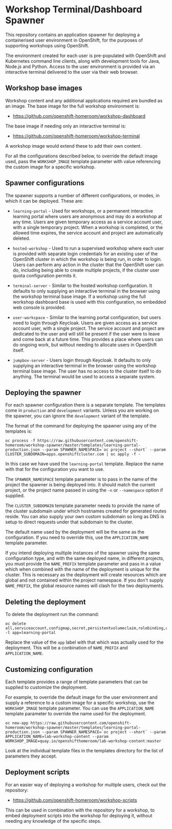 Workshop Terminal/Dashboard Spawner
===================================

This repository contains an application spawner for deploying a containerised user environment in OpenShift, for the purposes of supporting workshops using OpenShift.

The environment created for each user is pre-populated with OpenShift and Kubernetes command line clients, along with development tools for Java, Node.js and Python. Access to the user environment is provided via an interactive terminal delivered to the user via their web browser.

Workshop base images
--------------------

Workshop content and any additional applications required are bundled as an image. The base image for the full workshop environment is:

* https://github.com/openshift-homeroom/workshop-dashboard

The base image if needing only an interactive terminal is:

* https://github.com/openshift-homeroom/workshop-terminal

A workshop image would extend these to add their own content.

For all the configurations described below, to override the default image used, pass the `WORKSHOP_IMAGE` template parameter with value referencing the custom image for a specific workshop.

Spawner configurations
----------------------

The spawner supports a number of different configurations, or modes, in which it can be deployed. These are:

* `learning-portal` - Used for workshops, or a permanent interactive learning portal where users are anonymous and may do a workshop at any time. Users are given temporary access as a service account user, with a single temporary project. When a workshop is completed, or the allowed time expires, the service account and project are automatically deleted.

* `hosted-workshop` - Used to run a supervised workshop where each user is provided with separate login credentials for an existing user of the OpenShift cluster in which the workshop is being run, in order to login. Users can perform any action in the cluster that the OpenShift user can do, including being able to create multiple projects, if the cluster user quota configuration permits it.

* `terminal-server` - Similar to the hosted workshop configuration. It defaults to only supplying an interactive terminal in the browser using the workshop terminal base image. If a workshop using the full workshop dashboard base is used with this configuration, no embedded web console is provided.

* `user-workspace` - Similar to the learning portal configuration, but users need to login through Keycloak. Users are given access as a service account user, with a single project. The service account and project are dedicated to the user and will still be present if the user were to leave and come back at a future time. This provides a place where users can do ongoing work, but without needing to allocate users in OpenShift itself.

* `jumpbox-server` - Users login through Keycloak. It defaults to only supplying an interactive terminal in the browser using the workshop terminal base image. The user has no access to the cluster itself to do anything. The terminal would be used to access a separate system.

Deploying the spawner
---------------------

For each spawner configuration there is a separate template. The templates come in `production` and `development` variants. Unless you are working on the spawner, you can ignore the `development` variant of the template.

The format of the command for deploying the spawner using any of the templates is:

```
oc process -f https://raw.githubusercontent.com/openshift-homeroom/workshop-spawner/master/templates/learning-portal-production.json --param SPAWNER_NAMESPACE=`oc project --short` --param CLUSTER_SUBDOMAIN=apps.openshiftcluster.com | oc apply -f -
```

In this case we have used the `learning-portal` template. Replace the name with that for the configuration you want to use.

The `SPAWNER_NAMESPACE` template parameter is to pass in the name of the project the spawner is being deployed into. It should match the current project, or the project name passed in using the `-n` or `--namespace` option if supplied.

The `CLUSTER_SUBDOMAIN` template parameter needs to provide the name of the cluster subdomain under which hostnames created for generated routes reside. You can also supply your own custom subdomain so long as DNS is setup to direct requests under that subdomain to the cluster.

The default name used by the deployment will be the same as the configuration. If you need to override this, use the `APPLICATION_NAME` template parameter.

If you intend deploying multiple instances of the spawner using the same configuration type, and with the same deployed name, in different projects, you must provide the `NAME_PREFIX` template parameter and pass in a value which when combined with the name of the deployment is unique for the cluster. This is necessary as the deployment will create resources which are global and not contained within the project namespace. If you don't supply `NAME_PREFIX`, the global resource names will clash for the two deployments.

Deleting the deployment
-----------------------

To delete the deployment run the command:

```
oc delete all,serviceaccount,configmap,secret,persistentvolumeclaim,rolebinding,clusterrole,clusterrolebinding -l app=learning-portal
```

Replace the value of the `app` label with that which was actually used for the deployment. This will be a conbination of `NAME_PREFIX` and `APPLICATION_NAME`.

Customizing configuration
-------------------------

Each template provides a range of template parameters that can be supplied to customize the deployment.

For example, to override the default image for the user environment and supply a reference to a custom image for a specific workshop, use the `WORKSHOP_IMAGE` template parameter. You can use the `APPLICATION_NAME` template parameter to override the name used for the deployment.

```
oc new-app https://raw.githubusercontent.com/openshift-homeroom/workshop-spawner/master/templates/learning-portal-production.json --param SPAWNER_NAMESPACE=`oc project --short` --param APPLICATION_NAME=lab-workshop-content --param WORKSHOP_IMAGE=quay.io/openshifthomeroom/lab-workshop-content:master
```

Look at the individual template files in the templates directory for the list of parameters they accept.

Deployment scripts
------------------

For an easier way of deploying a workshop for multiple users, check out the repository:

* https://github.com/openshift-homeroom/workshop-scripts

This can be used in combination with the repository for a workshop, to embed deployment scripts into the workshop for deploying it, without needing any knowledge of the specific steps.
